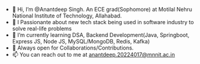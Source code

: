 - 👋 Hi, I’m @Anantdeep Singh. An ECE grad(Sophomore) at Motilal Nehru National Institute of Technology, Allahabad.
- 👀 I Passionante about new tech stack being used in software industry to solve real-life problems
- 🌱 I’m currently learning DSA, Backend Development(Java, Springboot, Express JS, Node JS, MySQL/MongoDB, Redis, Kafka)
- 💞️ Always open for Collaborations/Contributions. 
- 📫 You can reach out to me at anantdeep.20224017@mnnit.ac.in

<!---
anantdeep-singh16/anantdeep-singh16 is a ✨ special ✨ repository because its `README.md` (this file) appears on your GitHub profile.
You can click the Preview link to take a look at your changes.
--->
